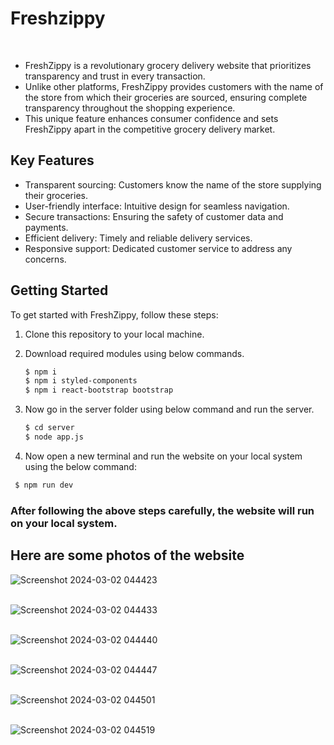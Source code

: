 <h1>Freshzippy</h1>
<br>
<ul>
<li>FreshZippy is a revolutionary grocery delivery website that prioritizes transparency and trust in every transaction. </li>
<li>Unlike other platforms, FreshZippy provides customers with the name of the store from which their groceries are sourced, ensuring complete transparency throughout the shopping experience. </li>
  <li>This unique feature enhances consumer confidence and sets FreshZippy apart in the competitive grocery delivery market.</li>
</ul>

## Key Features

- Transparent sourcing: Customers know the name of the store supplying their groceries.
- User-friendly interface: Intuitive design for seamless navigation.
- Secure transactions: Ensuring the safety of customer data and payments.
- Efficient delivery: Timely and reliable delivery services.
- Responsive support: Dedicated customer service to address any concerns.

## Getting Started

To get started with FreshZippy, follow these steps:

1. Clone this repository to your local machine.

1. Download required modules using below commands.

   ```bash
   $ npm i
   $ npm i styled-components
   $ npm i react-bootstrap bootstrap
   ```

1. Now go in the server folder using below command and run the server.

   ```bash
   $ cd server
   $ node app.js
   ```
   
1.  Now open a new terminal and run the website on your local system using the below command:

  ```bash
   $ npm run dev
   ```

### After following the above steps carefully, the website will run on your local system.

## Here are some photos of the website
![Screenshot 2024-03-02 044423](https://github.com/Pandepic-pp/FreshZippy/assets/76521740/ad44017e-ff6b-4692-a636-ada3caf911f0) <br><br>

![Screenshot 2024-03-02 044433](https://github.com/Pandepic-pp/FreshZippy/assets/76521740/777f9b9c-5f03-4365-a9af-fdd06836723e) <br><br>

![Screenshot 2024-03-02 044440](https://github.com/Pandepic-pp/FreshZippy/assets/76521740/2d98a444-165e-4a86-889a-82ef39978cbc) <br><br>

![Screenshot 2024-03-02 044447](https://github.com/Pandepic-pp/FreshZippy/assets/76521740/028a40f7-f714-4749-a3bf-8acf6ce8cfc2) <br><br>

![Screenshot 2024-03-02 044501](https://github.com/Pandepic-pp/FreshZippy/assets/76521740/755b1f2a-9fcc-470c-b5fb-9afbff6d49bd) <br><br>

![Screenshot 2024-03-02 044519](https://github.com/Pandepic-pp/FreshZippy/assets/76521740/f413d749-ad24-422c-a628-26527cf36b23) <br><br>
